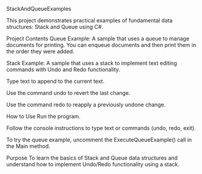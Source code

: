 StackAndQueueExamples

This project demonstrates practical examples of fundamental data structures: Stack and Queue using C#.

Project Contents
Queue Example:
A sample that uses a queue to manage documents for printing. You can enqueue documents and then print them in the order they were added.

Stack Example:
A sample that uses a stack to implement text editing commands with Undo and Redo functionality.

Type text to append to the current text.

Use the command undo to revert the last change.

Use the command redo to reapply a previously undone change.

How to Use
Run the program.

Follow the console instructions to type text or commands (undo, redo, exit).

To try the queue example, uncomment the ExecuteQueueExample() call in the Main method.

Purpose
To learn the basics of Stack and Queue data structures and understand how to implement Undo/Redo functionality using a stack.
